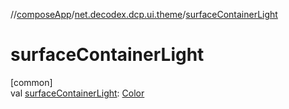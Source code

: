 //[composeApp](../../index.md)/[net.decodex.dcp.ui.theme](index.md)/[surfaceContainerLight](surface-container-light.md)

# surfaceContainerLight

[common]\
val [surfaceContainerLight](surface-container-light.md): [Color](https://developer.android.com/reference/kotlin/androidx/compose/ui/graphics/Color.html)

